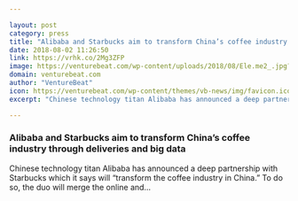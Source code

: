 ```yaml
---

layout: post
category: press
title: "Alibaba and Starbucks aim to transform China’s coffee industry through deliveries and big data"
date: 2018-08-02 11:26:50
link: https://vrhk.co/2Mg3ZFP
image: https://venturebeat.com/wp-content/uploads/2018/08/Ele.me2_.jpg?fit=1250%2C794&strip=all
domain: venturebeat.com
author: "VentureBeat"
icon: https://venturebeat.com/wp-content/themes/vb-news/img/favicon.ico
excerpt: "Chinese technology titan Alibaba has announced a deep partnership with Starbucks which it says will “transform the coffee industry in China.” To do so, the duo will merge the online and…"

---
```


### Alibaba and Starbucks aim to transform China’s coffee industry through deliveries and big data

Chinese technology titan Alibaba has announced a deep partnership with Starbucks which it says will “transform the coffee industry in China.” To do so, the duo will merge the online and…